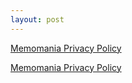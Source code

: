 ```yaml
---
layout: post
---
```


[Memomania Privacy Policy](https://www.iubenda.com/private/privacy-policy/1947126/legal?preview=true)

[Memomania Privacy Policy](https://www.iubenda.com/privacy-policy/49479223/legal?ifr=true&height=800&newmarkup=no&an=no)

